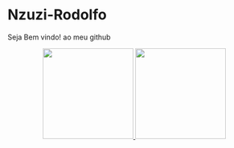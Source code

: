 # Nzuzi-Rodolfo
Seja Bem vindo! ao meu github
<div align="center">
  <a href="https://github.com/drawnator">
  <img height="180em" src="https://github-readme-stats.vercel.app/api?username=drawnator&show_icons=true&theme=dracula&include_all_commits=true&count_private=true&hide_border=true"/>
  <img height="180em" src="https://github-readme-stats.vercel.app/api/top-langs/?username=drawnator&layout=compact&langs_count=7&theme=dracula&hide_border=true"/>
</div>
